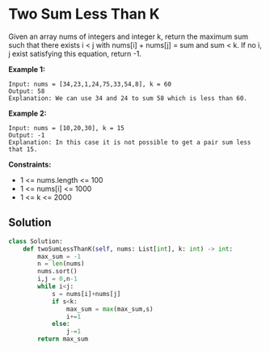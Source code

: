 <h1>Two Sum Less Than K</h1>

<p>
Given an array nums of integers and integer k, return the maximum sum such that there exists i < j with nums[i] + nums[j] = sum and sum < k. If no i, j exist satisfying this equation, return -1.

</p>

<b>Example 1:</b>

    Input: nums = [34,23,1,24,75,33,54,8], k = 60
    Output: 58
    Explanation: We can use 34 and 24 to sum 58 which is less than 60.
    
<b>Example 2:</b>

    Input: nums = [10,20,30], k = 15
    Output: -1
    Explanation: In this case it is not possible to get a pair sum less that 15.
    
<b>Constraints:</b>

- 1 <= nums.length <= 100
- 1 <= nums[i] <= 1000
- 1 <= k <= 2000

<h2>Solution</h2>

```python
class Solution:
    def twoSumLessThanK(self, nums: List[int], k: int) -> int:
        max_sum = -1
        n = len(nums)
        nums.sort()
        i,j = 0,n-1
        while i<j:
            s = nums[i]+nums[j]
            if s<k:
                max_sum = max(max_sum,s)
                i+=1
            else:
                j-=1
        return max_sum
```
